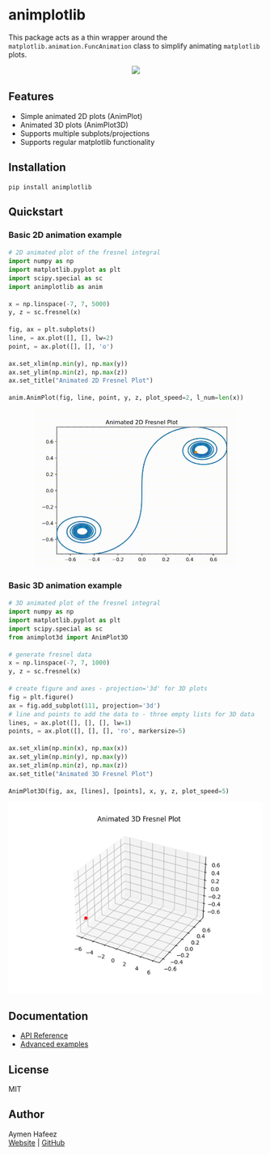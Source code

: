# animplotlib

This package acts as a thin wrapper around the
`matplotlib.animation.FuncAnimation` class to simplify animating `matplotlib`
plots.

<center>
  <figure> 
    <img src="https://raw.githubusercontent.com/aymenhafeez/animplotlib/refs/heads/master/examples/gifs/lorenz_colour.gif" width="500"/> 
  </figure>
</center>

## Features

- Simple animated 2D plots (AnimPlot)
- Animated 3D plots (AnimPlot3D)
- Supports multiple subplots/projections
- Supports regular matplotlib functionality

## Installation

```
pip install animplotlib
```

## Quickstart

### Basic 2D animation example

```python
# 2D animated plot of the fresnel integral
import numpy as np
import matplotlib.pyplot as plt
import scipy.special as sc
import animplotlib as anim

x = np.linspace(-7, 7, 5000)
y, z = sc.fresnel(x)

fig, ax = plt.subplots()
line, = ax.plot([], [], lw=2)
point, = ax.plot([], [], 'o')

ax.set_xlim(np.min(y), np.max(y))
ax.set_ylim(np.min(z), np.max(z))
ax.set_title("Animated 2D Fresnel Plot")

anim.AnimPlot(fig, line, point, y, z, plot_speed=2, l_num=len(x))
```
<center>
  <figure> 
    <img src="https://raw.githubusercontent.com/aymenhafeez/animplotlib/refs/heads/master/examples/gifs/fresnel_2d.gif" width="400" /> 
  </figure>
</center>

### Basic 3D animation example

```python
# 3D animated plot of the fresnel integral
import numpy as np
import matplotlib.pyplot as plt
import scipy.special as sc
from animplot3d import AnimPlot3D

# generate fresnel data
x = np.linspace(-7, 7, 1000)
y, z = sc.fresnel(x)

# create figure and axes - projection='3d' for 3D plots
fig = plt.figure()
ax = fig.add_subplot(111, projection='3d')
# line and points to add the data to - three empty lists for 3D data
lines, = ax.plot([], [], [], lw=1)
points, = ax.plot([], [], [], 'ro', markersize=5)

ax.set_xlim(np.min(x), np.max(x))
ax.set_ylim(np.min(y), np.max(y))
ax.set_zlim(np.min(z), np.max(z))
ax.set_title("Animated 3D Fresnel Plot")

AnimPlot3D(fig, ax, [lines], [points], x, y, z, plot_speed=5)
```

<!-- <center> -->
<!--   <figure>  -->
<!--     <img src="https://raw.githubusercontent.com/aymenhafeez/animplotlib/refs/heads/master/examples/gifs/fresnel_3d.gif" width="400" />  -->
<!--   </figure> -->
<!-- </center> -->

![](examples/gifs/fresnel_3d.gif)

## Documentation

- [API Reference](https://github.com/aymenhafeez/animplotlib/blob/master/docs/API.md)
- [Advanced examples](https://aymenhafeez.github.io/animplotlib/)

## License

MIT

## Author

Aymen Hafeez  
[Website](https://aymenhafeez.github.io) |
[GitHub](https://github.com/aymenhafeez)
